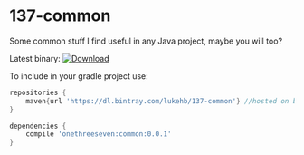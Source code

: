 # 137-common
Some common stuff I find useful in any Java project, maybe you will too?

Latest binary:
[ ![Download](https://api.bintray.com/packages/lukehb/137-common/137-common/images/download.svg) ](https://bintray.com/lukehb/137-common/137-common/_latestVersion)

To include in your gradle project use:

```groovy
repositories {
    maven{url 'https://dl.bintray.com/lukehb/137-common'} //hosted on bintray
}

dependencies {
    compile 'onethreeseven:common:0.0.1'
}
```

